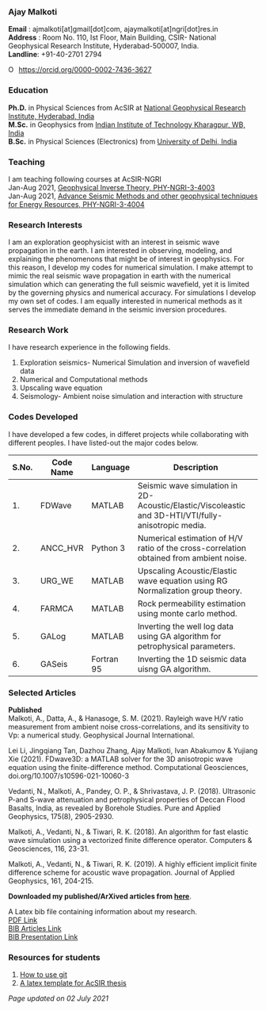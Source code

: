 ### Ajay Malkoti 

**Email**   :   ajmalkoti[at]gmail[dot]com,    ajaymalkoti[at]ngri[dot]res.in  
**Address** :   Room No. 110, Ist Floor, Main Building, CSIR- National Geophysical Research Institute, Hyderabad-500007, India.  
**Landline**:   +91-40-2701 2794

<div itemscope itemtype="https://schema.org/Person"><a itemprop="sameAs" content="https://orcid.org/0000-0002-7436-3627" href="https://orcid.org/0000-0002-7436-3627" target="orcid.widget" rel="me noopener noreferrer" style="vertical-align:top;"><img src="https://orcid.org/sites/default/files/images/orcid_16x16.png" style="width:1em;margin-right:.5em;" alt="ORCID iD icon">https://orcid.org/0000-0002-7436-3627</a></div>

### Education
**Ph.D.** in Physical Sciences from AcSIR at [National Geophysical Research Institute, Hyderabad, India](https://www.ngri.org.in/)       
**M.Sc.** in Geophysics from [Indian Institute of Technology Kharagpur, WB, India](http://www.iitkgp.ac.in/department/GG)      
**B.Sc.** in Physical Sciences (Electronics) from [University of Delhi, India](http://www.du.ac.in/du/)  

### Teaching 
I am teaching following courses at AcSIR-NGRI  
Jan-Aug 2021, [Geophysical Inverse Theory, PHY-NGRI-3-4003 ](https://github.com/ajmalkoti/ajmalkoti.github.io/blob/main/AcSIR_courses_inv_theory.md)    
Jan-Aug 2021, [Advance Seismic Methods and other geophysical techniques 
for Energy Resources, PHY-NGRI-3-4004](https://github.com/ajmalkoti/ajmalkoti.github.io/blob/main/AcSIR_courses_adv_seismic.md) 

### Research Interests
I am an exploration geophysicist with an interest in seismic wave propagation in the earth. I am interested in observing, modeling, and explaining the phenomenons that might be of interest in geophysics. For this reason, I develop my codes for numerical simulation. 
I make attempt to mimic the real seismic wave propagation in earth with the numerical simulation which can generating the full seismic wavefield, yet it is limited by the governing physics and numerical accuracy. 
For simulations I develop my own set of codes. I am equally interested in numerical methods as it serves the immediate demand in the seismic inversion procedures.


### Research Work
I have research experience in the following fields.     
1. Exploration seismics- Numerical Simulation and inversion of wavefield data       
2. Numerical and Computational methods
3. Upscaling wave equation
4. Seismology- Ambient noise simulation and interaction with structure

### Codes Developed 
I have developed a few codes, in differet projects while collaborating with different peoples. 
I have listed-out the major codes below.


|S.No.| Code Name  | Language| Description |
|-----|------------|---------|--------------|
|1.| FDWave        |MATLAB   |  Seismic wave simulation in 2D-Acoustic/Elastic/Viscoleastic and 3D-HTI/VTI/fully-anisotropic media.|
|2.| ANCC_HVR      |Python 3 | Numerical estimation of H/V ratio of the cross-correlation obtained from ambient noise. |
|3.| URG_WE        |MATLAB   | Upscaling Acoustic/Elastic wave equation using RG Normalization group theory. |
|4.| FARMCA        |MATLAB   | Rock permeability estimation using monte carlo method. |
|5.| GALog         |MATLAB   |  Inverting the well log data using GA algorithm for petrophysical parameters.|
|6.| GASeis        |Fortran 95 | Inverting the 1D seismic data uisng GA algorithm.|


### Selected Articles 

**Published**   
Malkoti, A., Datta, A., & Hanasoge, S. M. (2021). Rayleigh wave H/V ratio measurement from ambient noise cross-correlations, and its sensitivity to Vp: a numerical study. Geophysical Journal International. 

Lei Li, Jingqiang Tan, Dazhou Zhang, Ajay Malkoti, Ivan Abakumov & Yujiang Xie (2021). FDwave3D: a MATLAB solver for the 3D anisotropic wave equation using the finite-difference method. Computational Geosciences, doi.org/10.1007/s10596-021-10060-3 
    
Vedanti, N., Malkoti, A., Pandey, O. P., & Shrivastava, J. P. (2018). Ultrasonic P-and S-wave attenuation and petrophysical properties of Deccan Flood Basalts, India, as revealed by Borehole Studies. Pure and Applied Geophysics, 175(8), 2905-2930.

Malkoti, A., Vedanti, N., & Tiwari, R. K. (2018). An algorithm for fast elastic wave simulation using a vectorized finite difference operator. Computers & Geosciences, 116, 23-31.

Malkoti, A., Vedanti, N., & Tiwari, R. K. (2019). A highly efficient implicit finite difference scheme for acoustic wave propagation. Journal of Applied Geophysics, 161, 204-215.


**Downloaded my published/ArXived articles from [here](https://github.com/ajmalkoti/ajmalkoti.github.io/tree/main/mybib/published_articles)**. 

A Latex bib file containing information about my research.    
[PDF Link](https://github.com/ajmalkoti/ajmalkoti.github.io/blob/main/mybib/main.pdf)   
[BIB Articles Link](https://github.com/ajmalkoti/ajmalkoti.github.io/blob/main/mybib/zotero_articles.bib)    
[BIB Presentation Link](https://github.com/ajmalkoti/ajmalkoti.github.io/blob/main/mybib/zotero_presentations.bib)



### Resources for students
1. [How to use git](https://github.com/ajmalkoti/ajmalkoti.github.io/blob/main/tutorials/git_setup_and_use.md)
2. [A latex template for AcSIR thesis](https://github.com/ajmalkoti/ajmalkoti.github.io/blob/main/resources/template_AcSIR_thesis.zip)   




*Page updated on 02 July 2021*
